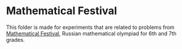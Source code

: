 # Mathematical Festival

This folder is made for experiments that are related to problems from [Mathematical Festival](https://olympiads.mccme.ru/matprazdnik/), Russian mathematical olympiad for 6th and 7th grades.